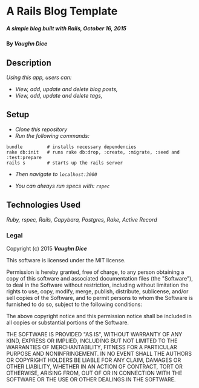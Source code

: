 # A Rails Blog Template

##### _A simple blog built with Rails, October 16, 2015_

#### By **_Vaughn Dice_**

## Description

_Using this app, users can:_
* _View, add, update and delete blog posts,_
* _View, add, update and delete tags,_

## Setup
* _Clone this repository_
* _Run the following commands:_
```
bundle         # installs necessary dependencies
rake db:init   # runs rake db:drop, :create, :migrate, :seed and :test:prepare
rails s        # starts up the rails server
```
* _Then navigate to `localhost:3000`_

* _You can always run specs with: `rspec`_

## Technologies Used

_Ruby, rspec, Rails, Capybara, Postgres, Rake, Active Record_

### Legal

Copyright (c) 2015 **_Vaughn Dice_**

This software is licensed under the MIT license.

Permission is hereby granted, free of charge, to any person obtaining a copy
of this software and associated documentation files (the "Software"), to deal
in the Software without restriction, including without limitation the rights
to use, copy, modify, merge, publish, distribute, sublicense, and/or sell
copies of the Software, and to permit persons to whom the Software is
furnished to do so, subject to the following conditions:

The above copyright notice and this permission notice shall be included in
all copies or substantial portions of the Software.

THE SOFTWARE IS PROVIDED "AS IS", WITHOUT WARRANTY OF ANY KIND, EXPRESS OR
IMPLIED, INCLUDING BUT NOT LIMITED TO THE WARRANTIES OF MERCHANTABILITY,
FITNESS FOR A PARTICULAR PURPOSE AND NONINFRINGEMENT. IN NO EVENT SHALL THE
AUTHORS OR COPYRIGHT HOLDERS BE LIABLE FOR ANY CLAIM, DAMAGES OR OTHER
LIABILITY, WHETHER IN AN ACTION OF CONTRACT, TORT OR OTHERWISE, ARISING FROM,
OUT OF OR IN CONNECTION WITH THE SOFTWARE OR THE USE OR OTHER DEALINGS IN
THE SOFTWARE.
